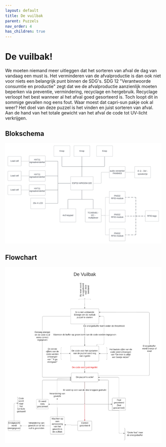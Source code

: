 ```yaml
---
layout: default
title: De vuilbak
parent: Puzzels
nav_order: 4
has_children: true
---
```


# De vuilbak! 

We moeten niemand meer uitleggen dat het sorteren van afval de dag van vandaag een must is. Het verminderen van de afvalproductie is dan ook niet voor niets een belangrijk punt binnen de SDG's. SDG 12 "Verantwoorde consumtie en productie" zegt dat we de afvalproductie aanzienlijk moeten beperken via preventie, vermindering, recyclage en hergebruik. Recyclage verloopt het best wanneer al het afval goed gesorteerd is. 
Toch loopt dit in sommige gevallen nog eens fout. Waar moest dat capri-sun pakje ook al weer? Het doel van deze puzzel is het vinden en juist sorteren van afval. Aan de hand van het totale gewicht van het afval de code tot UV-licht verkrijgen.

## Blokschema

![](Blok_diagram.png)

## Flowchart
![](FlowchartVuilbak.png)

